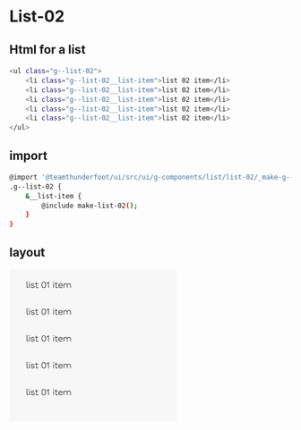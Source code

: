 # List-02

## Html for a list

```sh
<ul class="g--list-02">
    <li class="g--list-02__list-item">list 02 item</li>
    <li class="g--list-02__list-item">list 02 item</li>
    <li class="g--list-02__list-item">list 02 item</li>
    <li class="g--list-02__list-item">list 02 item</li>
    <li class="g--list-02__list-item">list 02 item</li>
</ul>
```

## import
```sh
@import '@teamthunderfoot/ui/src/ui/g-components/list/list-02/_make-g--list-02';
.g--list-02 {
    &__list-item {
        @include make-list-02();
    }
}
```

## layout
![alt text][list-02]

[list-02]: /src/img/global-components/list/list-02.png 